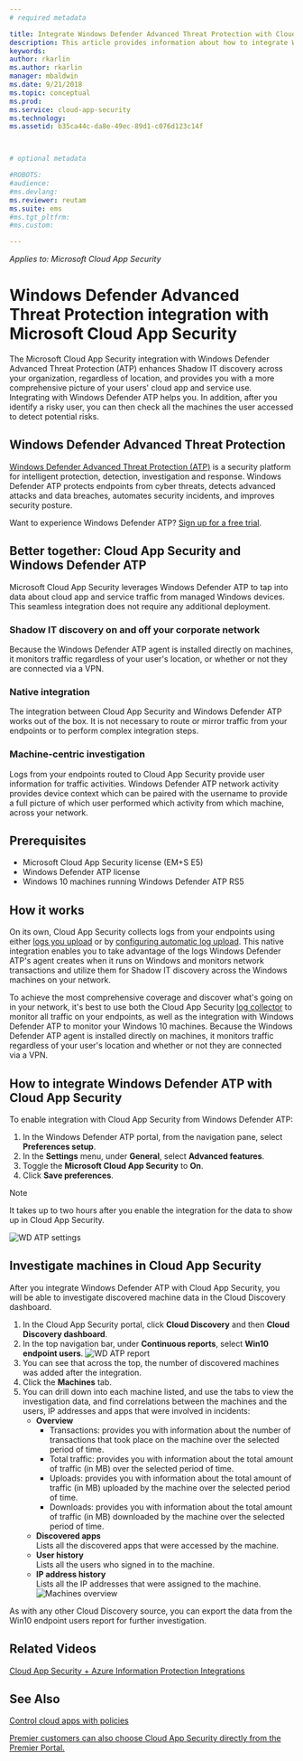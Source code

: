 ```yaml
---
# required metadata

title: Integrate Windows Defender Advanced Threat Protection with Cloud App Security | Microsoft Docs
description: This article provides information about how to integrate Windows Defender ATP with Cloud App Security seamless integration and enhanced visibility into Shadow IT and risk management.
keywords:
author: rkarlin
ms.author: rkarlin
manager: mbaldwin
ms.date: 9/21/2018
ms.topic: conceptual
ms.prod:
ms.service: cloud-app-security
ms.technology:
ms.assetid: b35ca44c-da8e-49ec-89d1-c076d123c14f



# optional metadata

#ROBOTS:
#audience:
#ms.devlang:
ms.reviewer: reutam
ms.suite: ems
#ms.tgt_pltfrm:
#ms.custom:

---
```



*Applies to: Microsoft Cloud App Security*


# Windows Defender Advanced Threat Protection integration with Microsoft Cloud App Security

The Microsoft Cloud App Security integration with Windows Defender Advanced Threat Protection (ATP) enhances Shadow IT discovery across your organization, regardless of location, and provides you with a more comprehensive picture of your users' cloud app and service use. Integrating with Windows Defender ATP helps you. In addition, after you identify a risky user, you can then check all the machines the user accessed to detect potential risks.


## Windows Defender Advanced Threat Protection
[Windows Defender Advanced Threat Protection (ATP)](https://docs.microsoft.com/windows/security/threat-protection/windows-defender-atp/windows-defender-advanced-threat-protection) is a security platform for intelligent protection, detection, investigation and response. Windows Defender ATP protects endpoints from cyber threats, detects advanced attacks and data breaches, automates security incidents, and improves security posture.

Want to experience Windows Defender ATP? [Sign up for a free trial](https://www.microsoft.com/WindowsForBusiness/windows-atp?ocid=docs-wdatp-assignaccess-abovefoldlink).

## Better together: Cloud App Security and Windows Defender ATP

Microsoft Cloud App Security leverages Windows Defender ATP to tap into data about cloud app and service traffic from managed Windows devices. This seamless integration does not require any additional deployment.

###	Shadow IT discovery on and off your corporate network 
Because the Windows Defender ATP agent is installed directly on machines, it monitors traffic regardless of your user's location, or whether or not they are connected via a VPN.

###	Native integration
The integration between Cloud App Security and Windows Defender ATP works out of the box. It is not necessary to route or mirror traffic from your endpoints or to perform complex integration steps.

###	Machine-centric investigation
Logs from your endpoints routed to Cloud App Security provide user information for traffic activities. Windows Defender ATP network activity provides device context which can be paired with the username to provide a full picture of which user performed which activity from which machine, across your network.

## Prerequisites

- Microsoft Cloud App Security license (EM+S E5)
- Windows Defender ATP license
- Windows 10 machines running Windows Defender ATP RS5


## How it works

On its own, Cloud App Security collects logs from your endpoints using either [logs you upload](create-snapshot-cloud-discovery-reports.md) or by [configuring automatic log upload](discovery-docker.md). This native integration enables you to take advantage of the logs Windows Defender ATP's agent creates when it runs on Windows and monitors network transactions and utilize them for Shadow IT discovery across the Windows machines on your network. 

To achieve the most comprehensive coverage and discover what's going on in your network, it's best to use both the Cloud App Security [log collector](discovery-docker.md)  to monitor all traffic on your endpoints, as well as the integration with Windows Defender ATP to monitor your Windows 10 machines. Because the Windows Defender ATP agent is installed directly on machines, it monitors traffic regardless of your user's location and whether or not they are connected via a VPN.


## How to integrate Windows Defender ATP with Cloud App Security

To enable integration with Cloud App Security from Windows Defender ATP:

1. In the Windows Defender ATP portal, from the navigation pane, select **Preferences setup**.
2. In the **Settings** menu, under **General**, select **Advanced features**.
3. Toggle the **Microsoft Cloud App Security** to **On**.
4. Click **Save preferences**.

>[!NOTE]
> It takes up to two hours after you enable the integration for the data to show up in Cloud App Security.
>

   ![WD ATP settings](./media/wdatp-settings.png)

## Investigate machines in Cloud App Security

After you integrate Windows Defender ATP with Cloud App Security, you will be able to investigate discovered machine data in the Cloud Discovery dashboard.

1. In the Cloud App Security portal, click **Cloud Discovery** and then **Cloud Discovery dashboard**.
2. In the top navigation bar, under **Continuous reports**, select **Win10 endpoint users**.
  ![WD ATP report](./media/win10-dashboard-report.png)
4. You can see that across the top, the number of discovered machines was added after the integration.
5. Click the **Machines** tab.
6. You can drill down into each machine listed, and use the tabs to view the investigation data, and find correlations between the machines and the users, IP addresses and apps that were involved in incidents:
   - **Overview**
      - Transactions: provides you with information about the number of transactions that took place on the machine over the selected period of time.
      - Total traffic: provides you with information about the total amount of traffic (in MB) over the selected period of time.
     - Uploads: provides you with information about the total amount of traffic (in MB) uploaded by the machine over the selected period of time.
     - Downloads: provides you with information about the total amount of traffic (in MB) downloaded by the machine over the selected period of time.
   - **Discovered apps**<br>
  Lists all the discovered apps that were accessed by the machine.
   - **User history**<br>
    Lists all the users who signed in to the machine.
   - **IP address history**<br>
    Lists all the IP addresses that were assigned to the machine.
 ![Machines overview](./media/machines-overview.png)
 

As with any other Cloud Discovery source, you can export the data from the Win10 endpoint users report for further investigation. 


## Related Videos  
[Cloud App Security + Azure Information Protection Integrations](https://channel9.msdn.com/Shows/Microsoft-Security/MCAS--AIP-Integrations)  

## See Also  
[Control cloud apps with policies](control-cloud-apps-with-policies.md)   

[Premier customers can also choose Cloud App Security directly from the Premier Portal.](https://premier.microsoft.com/)  
  

